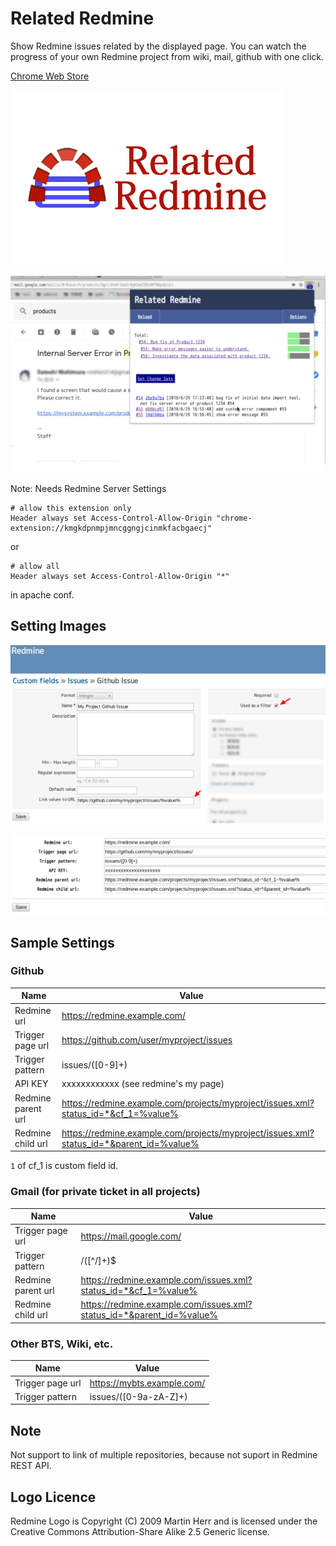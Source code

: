 Related Redmine
===============

Show Redmine issues related by the displayed page.
You can watch the progress of your own Redmine project from wiki, mail, github with one click.


[Chrome Web Store](https://chrome.google.com/webstore/detail/related-redmine/kmgkdpnmpjmncggngjcinmkfacbgaecj)



![Related Redmine](img/tile.png)

![Screenshot 1](img/screenshot.png)


Note: Needs Redmine Server Settings
```
# allow this extension only
Header always set Access-Control-Allow-Origin "chrome-extension://kmgkdpnmpjmncggngjcinmkfacbgaecj"
```
or
```
# allow all
Header always set Access-Control-Allow-Origin "*"
```
in apache conf.



## Setting Images

![Custom Feild Setting](img/redmine-custom-field.png)

![Related Redmine Setting](img/related-redmine-settings.png)


## Sample Settings


### Github

| Name               | Value         |
| ------------------ | ------------- |
| Redmine url        | https://redmine.example.com/ |
| Trigger page url   | https://github.com/user/myproject/issues |
| Trigger pattern    | issues/([0-9]+)      |
| API KEY            | xxxxxxxxxxxx (see redmine's my page)  |
| Redmine parent url | https://redmine.example.com/projects/myproject/issues.xml?status_id=*&cf_1=%value% |
| Redmine child url  | https://redmine.example.com/projects/myproject/issues.xml?status_id=*&parent_id=%value% |

`1` of cf_1 is custom field id.


### Gmail (for private ticket in all projects)

| Name               | Value         |
| ------------------ | ------------- |
| Trigger page url   | https://mail.google.com/ |
| Trigger pattern    | /([^/]+)$      |
| Redmine parent url | https://redmine.example.com/issues.xml?status_id=*&cf_1=%value% |
| Redmine child url  | https://redmine.example.com/issues.xml?status_id=*&parent_id=%value% |


### Other BTS, Wiki, etc.

| Name               | Value         |
| ------------------ | ------------- |
| Trigger page url   | https://mybts.example.com/ |
| Trigger pattern    | issues/([0-9a-zA-Z]+)      |


## Note

Not support to link of multiple repositories, because not suport in Redmine REST API.


## Logo Licence

Redmine Logo is Copyright (C) 2009 Martin Herr and is licensed under the Creative Commons Attribution-Share Alike 2.5 Generic license.
